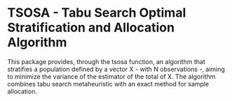 # TSOSA - Tabu Search Optimal Stratification and Allocation Algorithm
This package provides, through the tsosa function,    an algorithm that stratifies a population defined by    a vector X - with N observations -, aiming to minimize the variance of    the estimator of the total of X. The algorithm combines tabu search metaheuristic with   an exact method for sample allocation. 
